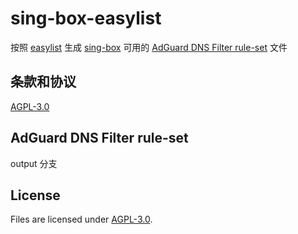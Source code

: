 # sing-box-easylist

按照 [easylist](https://easylist.to/) 生成 [sing-box](https://github.com/SagerNet/sing-box) 可用的 [AdGuard DNS Filter rule-set](https://sing-box.sagernet.org/configuration/rule-set/adguard/) 文件

## 条款和协议

[AGPL-3.0](./LICENSE)

## AdGuard DNS Filter rule-set

output 分支

## License

Files are licensed under [AGPL-3.0](./LICENSE).
